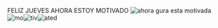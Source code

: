 FELIZ JUEVES AHORA ESTOY MOTIVADO ![ahora gura esta motivada](https://yt3.ggpht.com/tM9AIt8rlGZNMubkL0pz7heK3Ei3GH0rM6go8mOoKa5WfGi-5nynQC3sSBUaMZF3KRwgsNIl=w48-h48-c-k-nd) ![mo](https://yt3.ggpht.com/v6hwrS8fPXWO4g7VyTD1_YLxr_4ap-Y7SWrSypG1WS7p9jWOZq-m7OhcVWkF17A3GAD0baPKyQ=w48-h48-c-k-nd)![tiv](https://yt3.ggpht.com/qDLAdSpFNfc59PD6hdaYMVX-aRnp1Ae4i4_UdHQcQQXjUyKK3X_supPTnxeeA0ysrhS7zIXnlA=w48-h48-c-k-nd)![ated](https://yt3.ggpht.com/h7euC01ERHhiYpt7REhqA5MBu2nPjiAxb7R2n0sL7T15e1WjMtOlP_sduV7Bl3ZfQGFxQnr93A=w48-h48-c-k-nd)